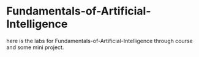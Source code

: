 # Fundamentals-of-Artificial-Intelligence
here is the labs for Fundamentals-of-Artificial-Intelligence through course and some mini project.
